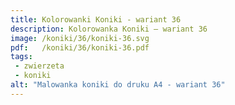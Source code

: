 ```yaml
---
title: Kolorowanki Koniki - wariant 36
description: Kolorowanka Koniki – wariant 36
image: /koniki/36/koniki-36.svg
pdf:   /koniki/36/koniki-36.pdf
tags:
 - zwierzeta
 - koniki
alt: "Malowanka koniki do druku A4 - wariant 36"
---
```

